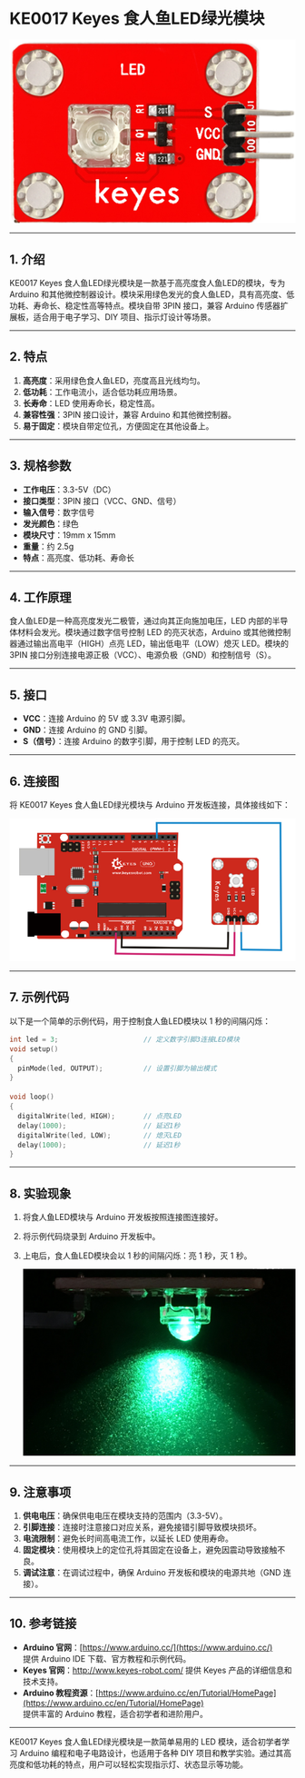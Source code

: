 # KE0017 Keyes 食人鱼LED绿光模块

![image-20250312153414247](media/image-20250312153414247.png)

---

## **1. 介绍**

KE0017 Keyes 食人鱼LED绿光模块是一款基于高亮度食人鱼LED的模块，专为 Arduino 和其他微控制器设计。模块采用绿色发光的食人鱼LED，具有高亮度、低功耗、寿命长、稳定性高等特点。模块自带 3PIN 接口，兼容 Arduino 传感器扩展板，适合用于电子学习、DIY 项目、指示灯设计等场景。

---

## **2. 特点**

1. **高亮度**：采用绿色食人鱼LED，亮度高且光线均匀。  
2. **低功耗**：工作电流小，适合低功耗应用场景。  
3. **长寿命**：LED 使用寿命长，稳定性高。  
4. **兼容性强**：3PIN 接口设计，兼容 Arduino 和其他微控制器。  
5. **易于固定**：模块自带定位孔，方便固定在其他设备上。  

---

## **3. 规格参数**

- **工作电压**：3.3-5V（DC）  
- **接口类型**：3PIN 接口（VCC、GND、信号）  
- **输入信号**：数字信号  
- **发光颜色**：绿色  
- **模块尺寸**：19mm x 15mm  
- **重量**：约 2.5g  
- **特点**：高亮度、低功耗、寿命长  

---

## **4. 工作原理**

食人鱼LED是一种高亮度发光二极管，通过向其正向施加电压，LED 内部的半导体材料会发光。模块通过数字信号控制 LED 的亮灭状态，Arduino 或其他微控制器通过输出高电平（HIGH）点亮 LED，输出低电平（LOW）熄灭 LED。模块的 3PIN 接口分别连接电源正极（VCC）、电源负极（GND）和控制信号（S）。

---

## **5. 接口**

- **VCC**：连接 Arduino 的 5V 或 3.3V 电源引脚。  
- **GND**：连接 Arduino 的 GND 引脚。  
- **S（信号）**：连接 Arduino 的数字引脚，用于控制 LED 的亮灭。  

---

## **6. 连接图**

将 KE0017 Keyes 食人鱼LED绿光模块与 Arduino 开发板连接，具体接线如下：  

![image-20250319095623175](media/image-20250319095623175.png)

---

## **7. 示例代码**

以下是一个简单的示例代码，用于控制食人鱼LED模块以 1 秒的间隔闪烁：

```cpp
int led = 3;                     // 定义数字引脚3连接LED模块
void setup()
{
  pinMode(led, OUTPUT);          // 设置引脚为输出模式
}

void loop()
{
  digitalWrite(led, HIGH);       // 点亮LED
  delay(1000);                   // 延迟1秒
  digitalWrite(led, LOW);        // 熄灭LED
  delay(1000);                   // 延迟1秒
}
```

---

## **8. 实验现象**

1. 将食人鱼LED模块与 Arduino 开发板按照连接图连接好。  

2. 将示例代码烧录到 Arduino 开发板中。  

3. 上电后，食人鱼LED模块会以 1 秒的间隔闪烁：亮 1 秒，灭 1 秒。  

	![image-20250319095736485](media/image-20250319095736485.png)

---

## **9. 注意事项**

1. **供电电压**：确保供电电压在模块支持的范围内（3.3-5V）。  
2. **引脚连接**：连接时注意接口对应关系，避免接错引脚导致模块损坏。  
3. **电流限制**：避免长时间高电流工作，以延长 LED 使用寿命。  
4. **固定模块**：使用模块上的定位孔将其固定在设备上，避免因震动导致接触不良。  
5. **调试注意**：在调试过程中，确保 Arduino 开发板和模块的电源共地（GND 连接）。  

---

## **10. 参考链接**

- **Arduino 官网**：[https://www.arduino.cc/](https://www.arduino.cc/)  
  提供 Arduino IDE 下载、官方教程和示例代码。  
- **Keyes 官网**：http://www.keyes-robot.com/ 
  提供 Keyes 产品的详细信息和技术支持。  
- **Arduino 教程资源**：[https://www.arduino.cc/en/Tutorial/HomePage](https://www.arduino.cc/en/Tutorial/HomePage)  
  提供丰富的 Arduino 教程，适合初学者和进阶用户。  

---

KE0017 Keyes 食人鱼LED绿光模块是一款简单易用的 LED 模块，适合初学者学习 Arduino 编程和电子电路设计，也适用于各种 DIY 项目和教学实验。通过其高亮度和低功耗的特点，用户可以轻松实现指示灯、状态显示等功能。

